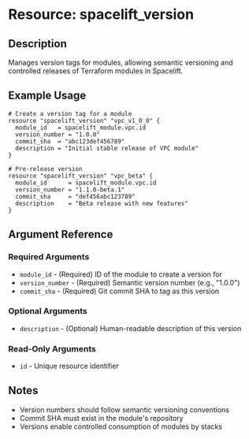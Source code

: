 # Resource: spacelift_version

## Description
Manages version tags for modules, allowing semantic versioning and controlled releases of Terraform modules in Spacelift.

## Example Usage
```hcl
# Create a version tag for a module
resource "spacelift_version" "vpc_v1_0_0" {
  module_id   = spacelift_module.vpc.id
  version_number = "1.0.0"
  commit_sha  = "abc123def456789"
  description = "Initial stable release of VPC module"
}

# Pre-release version
resource "spacelift_version" "vpc_beta" {
  module_id      = spacelift_module.vpc.id
  version_number = "1.1.0-beta.1"
  commit_sha     = "def456abc123789"
  description    = "Beta release with new features"
}
```

## Argument Reference

### Required Arguments
* `module_id` - (Required) ID of the module to create a version for
* `version_number` - (Required) Semantic version number (e.g., "1.0.0")
* `commit_sha` - (Required) Git commit SHA to tag as this version

### Optional Arguments
* `description` - (Optional) Human-readable description of this version

### Read-Only Arguments
* `id` - Unique resource identifier

## Notes
* Version numbers should follow semantic versioning conventions
* Commit SHA must exist in the module's repository
* Versions enable controlled consumption of modules by stacks
